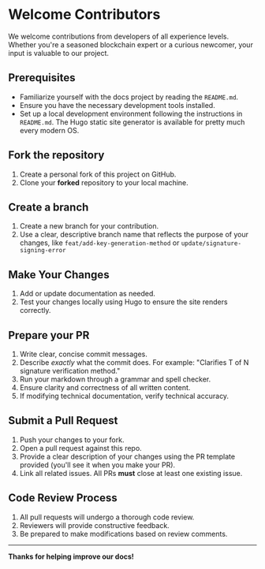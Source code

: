 # Welcome Contributors

We welcome contributions from developers of all experience levels. Whether you're a seasoned blockchain expert or a curious newcomer, your input is valuable to our project.

## Prerequisites

- Familiarize yourself with the docs project by reading the `README.md`.
- Ensure you have the necessary development tools installed.
- Set up a local development environment following the instructions in `README.md`. The Hugo static site generator is available for pretty much every modern OS.

## Fork the repository

1. Create a personal fork of this project on GitHub.
1. Clone your **forked** repository to your local machine.

## Create a branch

1. Create a new branch for your contribution.
1. Use a clear, descriptive branch name that reflects the purpose of your changes, like `feat/add-key-generation-method` or `update/signature-signing-error`

## Make Your Changes

1. Add or update documentation as needed.
1. Test your changes locally using Hugo to ensure the site renders correctly.

## Prepare your PR

1. Write clear, concise commit messages.
1. Describe _exactly_ what the commit does. For example: "Clarifies T of N signature verification method."
1. Run your markdown through a grammar and spell checker.
1. Ensure clarity and correctness of all written content.
1. If modifying technical documentation, verify technical accuracy.

## Submit a Pull Request

1. Push your changes to your fork.
1. Open a pull request against this repo.
1. Provide a clear description of your changes using the PR template provided (you'll see it when you make your PR).
1. Link all related issues. All PRs **must** close at least one existing issue.

## Code Review Process

1. All pull requests will undergo a thorough code review.
1. Reviewers will provide constructive feedback.
1. Be prepared to make modifications based on review comments.

---

**Thanks for helping improve our docs!**
